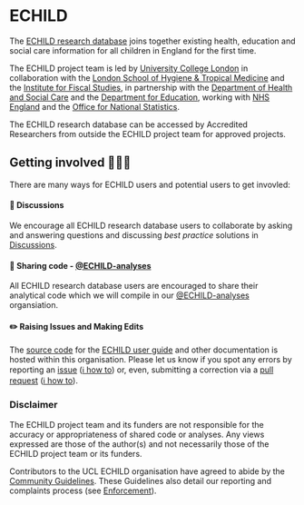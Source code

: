 # ECHILD

The [ECHILD research database](https://www.echild.ac.uk) 
joins together existing health, education and social care information for all children in England for the first time.

The ECHILD project team is led by [University College London](https://www.ucl.ac.uk/child-health/echild) in collaboration with the 
[London School of Hygiene & Tropical Medicine](https://www.lshtm.ac.uk/) 
and the [Institute for Fiscal Studies](https://www.ifs.org.uk/), 
in partnership with the 
[Department of Health and Social Care](https://www.gov.uk/government/organisations/department-of-health-and-social-care) 
and the 
[Department for Education](https://www.gov.uk/government/organisations/department-for-education), 
working with 
[NHS England](https://www.england.nhs.uk/)
and the 
[Office for National Statistics](https://www.ons.gov.uk/).

The ECHILD research database can be accessed by Accredited 
Researchers from outside the ECHILD project team for approved projects.

## Getting involved 👷‍♀️👷

There are many ways for ECHILD users and potential users to get invovled:

#### 💬 Discussions
We encourage all ECHILD research database users to collaborate by asking 
and answering questions and discussing *best practice* solutions in 
[Discussions](https://github.com/orgs/UCL-ECHILD/discussions).

#### 👐 Sharing code - [@ECHILD-analyses](https://github.com/ECHILD-analyses)
All ECHILD research database users are encouraged to share their analytical code 
which we will compile in our [@ECHILD-analyses](https://github.com/ECHILD-analyses) 
organsiation.

#### ✏️ Raising Issues and Making Edits
The [source code](https://github.com/UCL-ECHILD/docs.echild.ac.uk-website) for the 
[ECHILD user guide](https://docs.echild.ac.uk) and other documentation is hosted 
within this organisation. Please let us know if you spot any errors by reporting an 
[issue](https://github.com/UCL-ECHILD/docs.echild.ac.uk-website/issues) 
([ℹ️ how to](https://docs.github.com/en/issues/tracking-your-work-with-issues/creating-an-issue)) 
or, even, submitting a correction via a [pull request](https://github.com/UCL-ECHILD/docs.echild.ac.uk-website/compare) 
([ℹ️ how to](https://the-turing-way.netlify.app/reproducible-research/vcs/vcs-github.html#contributing-to-other-projects)).

### Disclaimer

The ECHILD project team and its funders are not responsible for the accuracy or 
appropriateness of shared code or analyses. Any views expressed 
are those of the author(s) and not necessarily those of the ECHILD 
project team or its funders.

Contributors to the UCL ECHILD organisation have agreed to abide by the
[Community Guidelines](https://github.com/UCL-ECHILD/.github/blob/main/CODE_OF_CONDUCT.md). 
These Guidelines also detail our reporting and complaints process (see 
[Enforcement](https://github.com/UCL-ECHILD/.github/blob/main/CODE_OF_CONDUCT.md#enforcement)).
